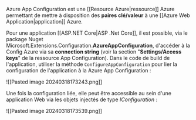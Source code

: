 
Azure App Configuration est une [[Resource Azure|ressource]] Azure permettant de mettre à disposition des **paires clé/valeur** à une [[Azure Web Application|application]] Azure.

Pour une application [[ASP.NET Core|ASP .Net Core]], il est possible, via le package Nuget Microsoft.Extensions.Configuration.**AzureAppConfiguration**, d'accéder à la Config Azure via sa **connection string** (voir la section "**Settings/Access keys**" de la ressource App Configuration).
Dans le code de build de l'application, utiliser la méthode ``ConfigureAppConfiguration``  pour lier la configuration de l'application à la Azure App Configuration : 

![[Pasted image 20240318173243.png]]

Une fois la configuration liée, elle peut être accessible au sein d'une application Web via les objets injectés de type *IConfiguration* : 

![[Pasted image 20240318173539.png]]